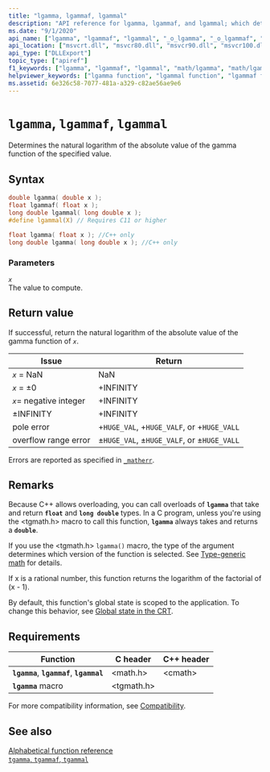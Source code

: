 ```yaml
---
title: "lgamma, lgammaf, lgammal"
description: "API reference for lgamma, lgammaf, and lgammal; which determines the natural logarithm of the absolute value of the gamma function of the specified value."
ms.date: "9/1/2020"
api_name: ["lgamma", "lgammaf", "lgammal", "_o_lgamma", "_o_lgammaf", "_o_lgammal"]
api_location: ["msvcrt.dll", "msvcr80.dll", "msvcr90.dll", "msvcr100.dll", "msvcr100_clr0400.dll", "msvcr110.dll", "msvcr110_clr0400.dll", "msvcr120.dll", "msvcr120_clr0400.dll", "ucrtbase.dll", "api-ms-win-crt-math-l1-1-0.dll", "api-ms-win-crt-private-l1-1-0.dll"]
api_type: ["DLLExport"]
topic_type: ["apiref"]
f1_keywords: ["lgamma", "lgammaf", "lgammal", "math/lgamma", "math/lgammaf", "math/lgammal"]
helpviewer_keywords: ["lgamma function", "lgammal function", "lgammaf function"]
ms.assetid: 6e326c58-7077-481a-a329-c82ae56ae9e6
---
```

# `lgamma`, `lgammaf`, `lgammal`

Determines the natural logarithm of the absolute value of the gamma function of the specified value.

## Syntax

```C
double lgamma( double x );
float lgammaf( float x );
long double lgammal( long double x );
#define lgammal(X) // Requires C11 or higher

float lgamma( float x ); //C++ only
long double lgamma( long double x ); //C++ only
```

### Parameters

*`x`*\
The value to compute.

## Return value

If successful, return the natural logarithm of the absolute value of the gamma function of *`x`*.

| Issue | Return |
|---|---|
| *`x`* = NaN | NaN |
| *`x`* = ±0 | +INFINITY |
| *`x`*= negative integer | +INFINITY |
| ±INFINITY | +INFINITY |
| pole error | +`HUGE_VAL`, +`HUGE_VALF`, or +`HUGE_VALL` |
| overflow range error | ±`HUGE_VAL`, ±`HUGE_VALF`, or ±`HUGE_VALL` |

Errors are reported as specified in [`_matherr`](matherr.md).

## Remarks

Because C++ allows overloading, you can call overloads of **`lgamma`** that take and return **`float`** and **`long double`** types. In a C program, unless you're using the \<tgmath.h> macro to call this function, **`lgamma`** always takes and returns a **`double`**.

If you use the \<tgmath.h> `lgamma()` macro, the type of the argument determines which version of the function is selected. See [Type-generic math](../tgmath.md) for details.

If x is a rational number, this function returns the logarithm of the factorial of (x - 1).

By default, this function's global state is scoped to the application. To change this behavior, see [Global state in the CRT](../global-state.md).

## Requirements

| Function | C header | C++ header |
|---|---|---|
| **`lgamma`**, **`lgammaf`**, **`lgammal`** | \<math.h> | \<cmath> |
| **`lgamma`** macro | \<tgmath.h> |  |

For more compatibility information, see [Compatibility](../compatibility.md).

## See also

[Alphabetical function reference](crt-alphabetical-function-reference.md)\
[`tgamma`, `tgammaf`, `tgammal`](tgamma-tgammaf-tgammal.md)
